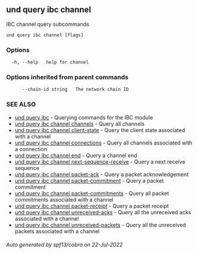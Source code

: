 ## und query ibc channel

IBC channel query subcommands

```
und query ibc channel [flags]
```

### Options

```
  -h, --help   help for channel
```

### Options inherited from parent commands

```
      --chain-id string   The network chain ID
```

### SEE ALSO

* [und query ibc](und_query_ibc.md)	 - Querying commands for the IBC module
* [und query ibc channel channels](und_query_ibc_channel_channels.md)	 - Query all channels
* [und query ibc channel client-state](und_query_ibc_channel_client-state.md)	 - Query the client state associated with a channel
* [und query ibc channel connections](und_query_ibc_channel_connections.md)	 - Query all channels associated with a connection
* [und query ibc channel end](und_query_ibc_channel_end.md)	 - Query a channel end
* [und query ibc channel next-sequence-receive](und_query_ibc_channel_next-sequence-receive.md)	 - Query a next receive sequence
* [und query ibc channel packet-ack](und_query_ibc_channel_packet-ack.md)	 - Query a packet acknowledgement
* [und query ibc channel packet-commitment](und_query_ibc_channel_packet-commitment.md)	 - Query a packet commitment
* [und query ibc channel packet-commitments](und_query_ibc_channel_packet-commitments.md)	 - Query all packet commitments associated with a channel
* [und query ibc channel packet-receipt](und_query_ibc_channel_packet-receipt.md)	 - Query a packet receipt
* [und query ibc channel unreceived-acks](und_query_ibc_channel_unreceived-acks.md)	 - Query all the unreceived acks associated with a channel
* [und query ibc channel unreceived-packets](und_query_ibc_channel_unreceived-packets.md)	 - Query all the unreceived packets associated with a channel

###### Auto generated by spf13/cobra on 22-Jul-2022
